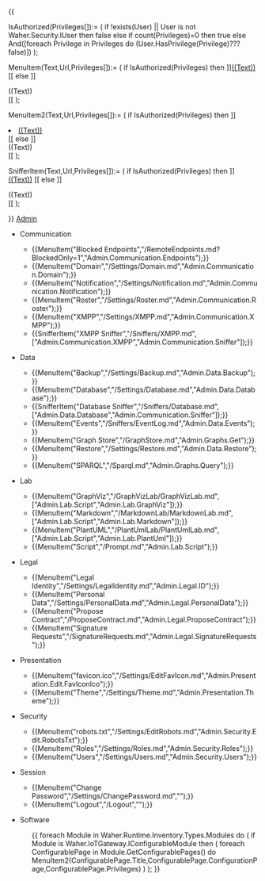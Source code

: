 {{

IsAuthorized(Privileges[]):=
(
	if !exists(User) || User is not Waher.Security.IUser then
		false
	else if count(Privileges)=0 then
		true
	else
		And([foreach Privilege in Privileges do (User.HasPrivilege(Privilege)???false)])
);

MenuItem(Text,Url,Privileges[]):=
(
	if IsAuthorized(Privileges) then
		]]<a href="((Url))">((Text))</a>
[[ else ]]<div class="menuItemDisabled"><div class="menuItemContent">((Text))</div></div>
[[
);

MenuItem2(Text,Url,Privileges[]):=
(
	if IsAuthorized(Privileges) then
		]]<li><a href="((Url))">((Text))</a></li>[[ else ]]<div class="menuItemDisabled"><div class="menuItemContent">((Text))</div></div>
[[
);

SnifferItem(Text,Url,Privileges[]):=
(
	if IsAuthorized(Privileges) then
		]]<a href="((Url))">((Text))</a>
[[ else ]]<div class="menuItemDisabled"><div class="menuItemContent">((Text))</div></div>
[[
);

}}
[Admin](Admin.md)
<ul>
    <li>
        <p>Communication</p>
        <ul>
            <li>{{MenuItem("Blocked Endpoints","/RemoteEndpoints.md?BlockedOnly=1","Admin.Communication.Endpoints");}}</li>
            <li>{{MenuItem("Domain","/Settings/Domain.md","Admin.Communication.Domain");}}</li>
            <li>{{MenuItem("Notification","/Settings/Notification.md","Admin.Communication.Notification");}}</li>
            <li>{{MenuItem("Roster","/Settings/Roster.md","Admin.Communication.Roster");}}</li>
            <li>{{MenuItem("XMPP","/Settings/XMPP.md","Admin.Communication.XMPP");}}</li>
            <li>{{SnifferItem("XMPP Sniffer","/Sniffers/XMPP.md",["Admin.Communication.XMPP","Admin.Communication.Sniffer"]);}}</li>
        </ul>
    </li>
    <li>
        <p>Data</p>
        <ul>
            <li>{{MenuItem("Backup","/Settings/Backup.md","Admin.Data.Backup");}}</li>
            <li>{{MenuItem("Database","/Settings/Database.md","Admin.Data.Database");}}</li>
            <li>{{SnifferItem("Database Sniffer","/Sniffers/Database.md",["Admin.Data.Database","Admin.Communication.Sniffer"]);}}</li>
            <li>{{MenuItem("Events","/Sniffers/EventLog.md","Admin.Data.Events");}}</li>
            <li>{{MenuItem("Graph Store","/GraphStore.md","Admin.Graphs.Get");}}</li>
            <li>{{MenuItem("Restore","/Settings/Restore.md","Admin.Data.Restore");}}</li>
            <li>{{MenuItem("SPARQL","/Sparql.md","Admin.Graphs.Query");}}</li>
        </ul>
    </li>
    <li>
        <p>Lab</p>
        <ul>
            <li>{{MenuItem("GraphViz","/GraphVizLab/GraphVizLab.md",["Admin.Lab.Script","Admin.Lab.GraphViz"]);}}</li>
            <li>{{MenuItem("Markdown","/MarkdownLab/MarkdownLab.md",["Admin.Lab.Script","Admin.Lab.Markdown"]);}}</li>
            <li>{{MenuItem("PlantUML","/PlantUmlLab/PlantUmlLab.md",["Admin.Lab.Script","Admin.Lab.PlantUml"]);}}</li>
            <li>{{MenuItem("Script","/Prompt.md","Admin.Lab.Script");}}</li>
        </ul>
    </li>
    <li>
        <p>Legal</p>
        <ul>
            <li>{{MenuItem("Legal Identity","/Settings/LegalIdentity.md","Admin.Legal.ID");}}</li>
            <li>{{MenuItem("Personal Data","/Settings/PersonalData.md","Admin.Legal.PersonalData");}}</li>
            <li>{{MenuItem("Propose Contract","/ProposeContract.md","Admin.Legal.ProposeContract");}}</li>
            <li>{{MenuItem("Signature Requests","/SignatureRequests.md","Admin.Legal.SignatureRequests");}}</li>
        </ul>
    </li>
    <li>
        <p>Presentation</p>
        <ul>
            <li>{{MenuItem("favicon.ico","/Settings/EditFavIcon.md","Admin.Presentation.Edit.FavIconIco");}}</li>
            <li>{{MenuItem("Theme","/Settings/Theme.md","Admin.Presentation.Theme");}}</li>
        </ul>
    </li>
    <li>
        <p>Security</p>
        <ul>
            <li>{{MenuItem("robots.txt","/Settings/EditRobots.md","Admin.Security.Edit.RobotsTxt");}}</li>
            <li>{{MenuItem("Roles","/Settings/Roles.md","Admin.Security.Roles");}}</li>
            <li>{{MenuItem("Users","/Settings/Users.md","Admin.Security.Users");}}</li>
        </ul>
    </li>
    <li>
        <p>Session</p>
        <ul>
            <li>{{MenuItem("Change Password","/Settings/ChangePassword.md","");}}</li>
            <li>{{MenuItem("Logout","/Logout","");}}</li>
        </ul>
    </li>
    <li>
        <p>Software</p>
        <ul>
{{
foreach Module in Waher.Runtime.Inventory.Types.Modules do
(
if Module is Waher.IoTGateway.IConfigurableModule then
(
foreach ConfigurablePage in Module.GetConfigurablePages() do 
MenuItem2(ConfigurablePage.Title,ConfigurablePage.ConfigurationPage,ConfigurablePage.Privileges)
)
);
}}
        </ul>
    </li>
</ul>
